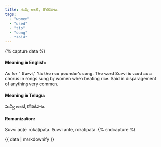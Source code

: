 ```yaml
---
title: సువ్వీ అంటే, రోకటిపాట.
tags:
  - "women"
  - "used"
  - "tis"
  - "song"
  - "said"
---
```


{% capture data %}
#### Meaning in English:
As for " Suvvi," 'tis the rice pounder's song.
The word Suvvi is used as a chorus in songs sung by women when beating rice.
Said in disparagement of anything very common.

#### Meaning in Telugu:
సువ్వీ అంటే, రోకటిపాట.

#### Romanization:
Suvvī aṇṭē, rōkaṭipāṭa.
Suvvi ante, rokatipata.
{% endcapture %}

{{ data | markdownify }}

